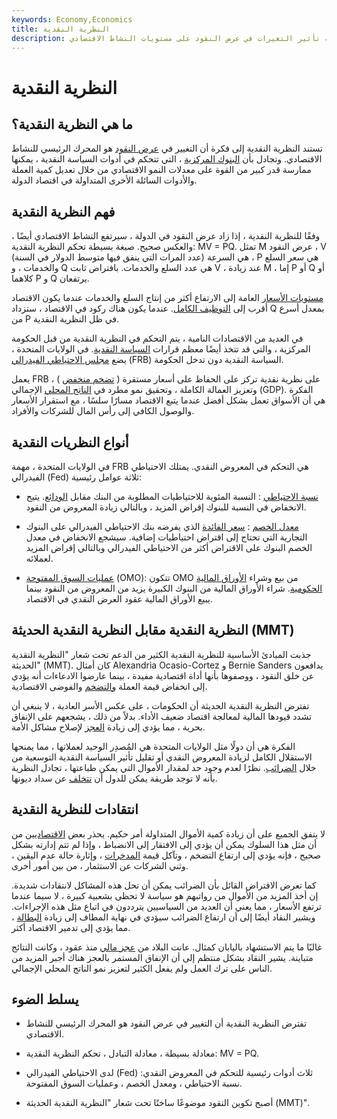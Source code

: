 ```yaml
---
keywords: Economy,Economics
title: النظرية النقدية
description: النظرية النقدية هي مجموعة من الأفكار حول كيفية تأثير التغيرات في عرض النقود على مستويات النشاط الاقتصادي.
---
```


# النظرية النقدية
## ما هي النظرية النقدية؟

تستند النظرية النقدية إلى فكرة أن التغيير في [عرض النقود](/moneysupply) هو المحرك الرئيسي للنشاط الاقتصادي. وتجادل بأن [البنوك المركزية](/centralbank) ، التي تتحكم في أدوات السياسة النقدية ، يمكنها ممارسة قدر كبير من القوة على معدلات النمو الاقتصادي من خلال تعديل كمية العملة والأدوات السائلة الأخرى المتداولة في اقتصاد الدولة.

## فهم النظرية النقدية

وفقًا للنظرية النقدية ، إذا زاد عرض النقود في الدولة ، سيرتفع النشاط الاقتصادي أيضًا ، والعكس صحيح. صيغة بسيطة تحكم النظرية النقدية: MV = PQ. تمثل M عرض النقود ، V هي السرعة (عدد المرات التي ينفق فيها متوسط الدولار في السنة) ، P هي سعر السلع والخدمات ، و Q هي عدد السلع والخدمات. بافتراض ثابت V ، عند زيادة M ، إما P أو Q أو كلاهما P و Q يرتفعان.

[مستويات الأسعار](/price_level) العامة إلى الارتفاع أكثر من إنتاج السلع والخدمات عندما يكون الاقتصاد أقرب إلى [التوظيف الكامل](/fullemployment). عندما يكون هناك ركود في الاقتصاد ، ستزداد Q بمعدل أسرع من P في ظل النظرية النقدية.

في العديد من الاقتصادات النامية ، يتم التحكم في النظرية النقدية من قبل الحكومة المركزية ، والتي قد تتخذ أيضًا معظم قرارات [السياسة النقدية](/monetarypolicy). في الولايات المتحدة ، يضع [مجلس الاحتياطي الفيدرالي](/frb) (FRB) السياسة النقدية دون تدخل الحكومة.

يعمل FRB على نظرية نقدية تركز على الحفاظ على أسعار مستقرة ( [تضخم منخفض](/inflation) ) ، وتعزيز العمالة الكاملة ، وتحقيق نمو مطرد في [الناتج المحلي](/gdp) الإجمالي (GDP). الفكرة هي أن الأسواق تعمل بشكل أفضل عندما يتبع الاقتصاد مسارًا سلسًا ، مع استقرار الأسعار والوصول الكافي إلى رأس المال للشركات والأفراد.

## أنواع النظريات النقدية

في الولايات المتحدة ، مهمة FRB هي التحكم في المعروض النقدي. يمتلك الاحتياطي الفيدرالي (Fed) ثلاثة عوامل رئيسية:

- [نسبة الاحتياطي](/reserveratio) : النسبة المئوية للاحتياطيات المطلوبة من البنك مقابل [الودائع](/bank-deposits). يتيح الانخفاض في النسبة للبنوك إقراض المزيد ، وبالتالي زيادة المعروض من النقود.

- [معدل الخصم](/discountrate) : [سعر الفائدة](/interestrate) الذي يفرضه بنك الاحتياطي الفيدرالي على البنوك التجارية التي تحتاج إلى اقتراض احتياطيات إضافية. سيشجع الانخفاض في معدل الخصم البنوك على الاقتراض أكثر من الاحتياطي الفيدرالي وبالتالي إقراض المزيد لعملائه.

- [عمليات السوق المفتوحة](/openmarketoperations) (OMO): تتكون OMO من بيع وشراء [الأوراق المالية الحكومية](/governmentsecurity). شراء الأوراق المالية من البنوك الكبيرة يزيد من المعروض من النقود بينما يبيع الأوراق المالية عقود العرض النقدي في الاقتصاد.

## النظرية النقدية مقابل النظرية النقدية الحديثة (MMT)

جذبت المبادئ الأساسية للنظرية النقدية الكثير من الدعم تحت شعار "النظرية النقدية الحديثة" (MMT). كان أمثال Alexandria Ocasio-Cortez و Bernie Sanders يدافعون عن خلق النقود ، ووصفوها بأنها أداة اقتصادية مفيدة ، بينما عارضوا الادعاءات أنه يؤدي إلى انخفاض قيمة العملة [والتضخم](/devaluation) والفوضى الاقتصادية.

تفترض النظرية النقدية الحديثة أن الحكومات ، على عكس الأسر العادية ، لا ينبغي أن تشدد قيودها المالية لمعالجة اقتصاد ضعيف الأداء. بدلاً من ذلك ، يشجعهم على الإنفاق بحرية ، مما يؤدي إلى زيادة [العجز](/deficit) لإصلاح مشاكل الأمة.

الفكرة هي أن دولًا مثل الولايات المتحدة هي المُصدِر الوحيد لعملاتها ، مما يمنحها الاستقلال الكامل لزيادة المعروض النقدي أو تقليل تأثير السياسة النقدية التوسعية من خلال [الضرائب](/taxation). نظرًا لعدم وجود حد لمقدار الأموال التي يمكن طباعتها ، تجادل النظرية بأنه لا توجد طريقة يمكن للدول أن [تتخلف](/default2) عن سداد ديونها.

## انتقادات للنظرية النقدية

لا يتفق الجميع على أن زيادة كمية الأموال المتداولة أمر حكيم. يحذر بعض [الاقتصاديين](/economist) من أن مثل هذا السلوك يمكن أن يؤدي إلى الافتقار إلى الانضباط ، وإذا لم تتم إدارته بشكل صحيح ، فإنه يؤدي إلى ارتفاع التضخم ، وتآكل قيمة [المدخرات](/savings) ، وإثارة حالة عدم اليقين ، وثني الشركات عن الاستثمار ، من بين أمور أخرى.

كما تعرض الافتراض القائل بأن الضرائب يمكن أن تحل هذه المشاكل لانتقادات شديدة. إن أخذ المزيد من الأموال من رواتبهم هو سياسة لا تحظى بشعبية كبيرة ، لا سيما عندما ترتفع الأسعار ، مما يعني أن العديد من السياسيين يترددون في اتباع مثل هذه الإجراءات. ويشير النقاد أيضًا إلى أن ارتفاع الضرائب سيؤدي في نهاية المطاف إلى زيادة [البطالة](/unemployment) ، مما يؤدي إلى تدمير الاقتصاد أكثر.

غالبًا ما يتم الاستشهاد باليابان كمثال. عانت البلاد من [عجز مالي](/fiscaldeficit) منذ عقود ، وكانت النتائج متباينة. يشير النقاد بشكل منتظم إلى أن الإنفاق المستمر بالعجز هناك أجبر المزيد من الناس على ترك العمل ولم يفعل الكثير لتعزيز نمو الناتج المحلي الإجمالي.

## يسلط الضوء

- تفترض النظرية النقدية أن التغيير في عرض النقود هو المحرك الرئيسي للنشاط الاقتصادي.

- معادلة بسيطة ، معادلة التبادل ، تحكم النظرية النقدية: MV = PQ.

- لدى الاحتياطي الفيدرالي (Fed) ثلاث أدوات رئيسية للتحكم في المعروض النقدي: نسبة الاحتياطي ، ومعدل الخصم ، وعمليات السوق المفتوحة.

- أصبح تكوين النقود موضوعًا ساخنًا تحت شعار "النظرية النقدية الحديثة (MMT)".

